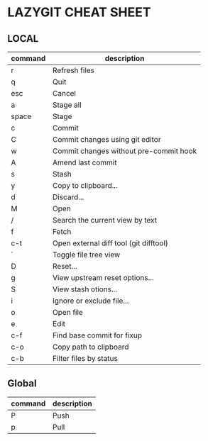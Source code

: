 # LAZYGIT CHEAT SHEET
## LOCAL
| command | description |
|---------|-------------|
|   r      |   Refresh files         |
|    q     |    Quit         |
|   esc      |   Cancel          |
|    a     |     Stage all        |
|space     |Stage           |
|     c    |     Commit        |
|     C      |Commit changes using git editor|
|     w    |Commit changes without pre-commit hook|
|    A     |Amend last commit        |
|     s    |    Stash         |
|     y    |    Copy to clipboard...         |
|d         |Discard...      |
| M      |  Open     |
| /      |  Search the current view by text     |
|    f   |    Fetch   |
|   c-t    |  Open external diff tool (git difftool)    |
|    `   |    Toggle file tree view   |
|    D   |   Reset...    |
|    g   |  View upstream reset options...     |
|   S    |  View stash otions...     |
|    i   |  Ignore or exclude file...     |
|   o    |   Open file    |
|    e   |   Edit    |
|   c-f    |  Find base commit for fixup     |
|   c-o    |   Copy path to clipboard    |
|    c-b   |   Filter files by status    |
## Global
|command   |description|
|----------|----------|
|   P       |  Push            |
|    p     |     Pull        |
